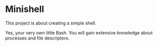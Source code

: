 # Minishell

This project is about creating a simple shell.

Yes, your very own little Bash. You will gain extensive knowledge about processes and file descriptors.
